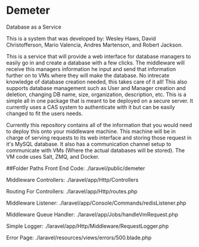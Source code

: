 # Demeter
Database as a Service

This is a system that was developed by: Wesley Haws, David Christofferson, Mario Valencia, Andres Martenson, and Robert Jackson.

This is a service that will provide a web interface for database managers to easily go in and create a database with a few clicks. The middleware will receive this managers information he input and send that information further on to VMs where they will make the database. No intrecate knowledge of database creation needed, this takes care of it all! This also supports database management such as User and Manager creation and deletion, changing DB name, size, organization, description, etc. This is a simple all in one package that is meant to be deployed on a secure server. It currently uses a CAS system to authenticate with it but can be easily changed to fit the users needs.

Currently this repository contains all of the information that you would need to deploy this onto your middleware machine. This machine will be in charge of serving requests to its web interface and storing those request in it's MySQL database. It also has a communication channel setup to communicate with VMs (Where the actual databases will be stored). The VM code uses Salt, ZMQ, and Docker.

##Folder Paths
Front End Code: ./laravel/public/demeter

Middleware Controllers: ./laravel/app/Http/Controllers

Routing For Controllers: ./laravel/app/Http/routes.php

Middleware Listener: ./laravel/app/Console/Commands/redisListener.php

Middleware Queue Handler: ./laravel/app/Jobs/handleVmRequest.php

Simple Logger: ./laravel/app/Http/Middleware/RequestLogger.php

Error Page: ./laravel/resources/views/errors/500.blade.php
